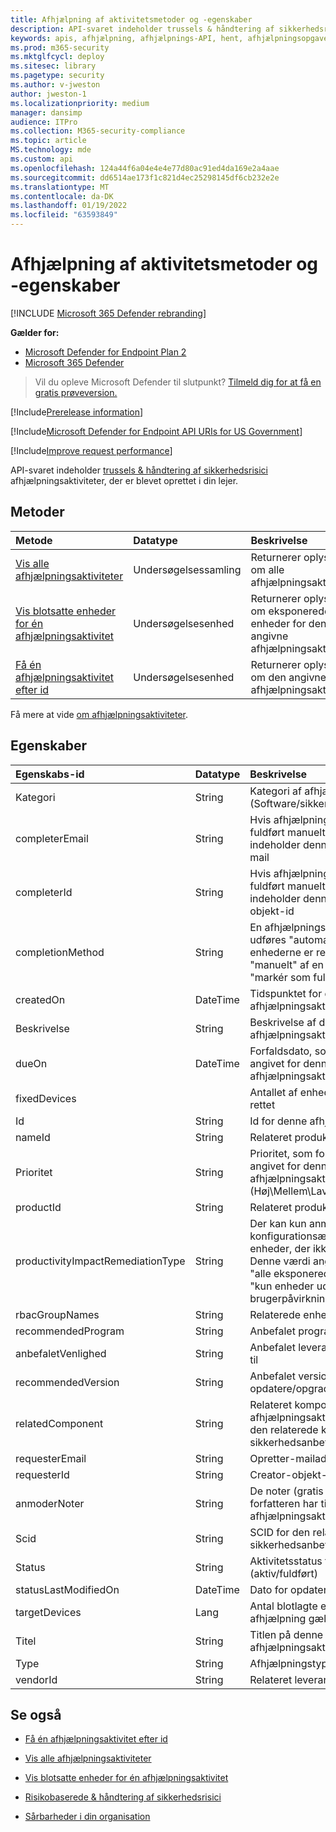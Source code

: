 ```yaml
---
title: Afhjælpning af aktivitetsmetoder og -egenskaber
description: API-svaret indeholder trussels & håndtering af sikkerhedsrisici afhjælpningsaktiviteter, der er oprettet i din lejer. Du kan anmode om alle afhjælpningsaktiviteterne, kun én afhjælpningsaktivitet eller oplysninger om eksponerede enheder til en valgt afhjælpningsopgave.
keywords: apis, afhjælpning, afhjælpnings-API, hent, afhjælpningsopgaver, afhjælpningsmetoder, afhjælpningsegenskaber,
ms.prod: m365-security
ms.mktglfcycl: deploy
ms.sitesec: library
ms.pagetype: security
ms.author: v-jweston
author: jweston-1
ms.localizationpriority: medium
manager: dansimp
audience: ITPro
ms.collection: M365-security-compliance
ms.topic: article
MS.technology: mde
ms.custom: api
ms.openlocfilehash: 124a44f6a04e4e4e77d80ac91ed4da169e2a4aae
ms.sourcegitcommit: dd6514ae173f1c821d4ec25298145df6cb232e2e
ms.translationtype: MT
ms.contentlocale: da-DK
ms.lasthandoff: 01/19/2022
ms.locfileid: "63593849"
---
```

# <a name="remediation-activity-methods-and-properties"></a>Afhjælpning af aktivitetsmetoder og -egenskaber

[!INCLUDE [Microsoft 365 Defender rebranding](../../includes/microsoft-defender.md)]

**Gælder for:**

- [Microsoft Defender for Endpoint Plan 2](https://go.microsoft.com/fwlink/p/?linkid=2154037)
- [Microsoft 365 Defender](https://go.microsoft.com/fwlink/?linkid=2118804)

> Vil du opleve Microsoft Defender til slutpunkt? [Tilmeld dig for at få en gratis prøveversion.](https://signup.microsoft.com/create-account/signup?products=7f379fee-c4f9-4278-b0a1-e4c8c2fcdf7e&ru=https://aka.ms/MDEp2OpenTrial?ocid=docs-wdatp-exposedapis-abovefoldlink)

[!Include[Prerelease information](../../includes/prerelease.md)]

[!Include[Microsoft Defender for Endpoint API URIs for US Government](../../includes/microsoft-defender-api-usgov.md)]

[!Include[Improve request performance](../../includes/improve-request-performance.md)]

API-svaret indeholder [trussels & håndtering af sikkerhedsrisici](next-gen-threat-and-vuln-mgt.md) afhjælpningsaktiviteter, der er blevet oprettet i din lejer.

## <a name="methods"></a>Metoder

Metode|Datatype|Beskrivelse
:---|:---|:---
[Vis alle afhjælpningsaktiviteter](get-remediation-all-activities.md)|Undersøgelsessamling|Returnerer oplysninger om alle afhjælpningsaktiviteter.
[Vis blotsatte enheder for én afhjælpningsaktivitet](get-remediation-exposed-devices-activities.md)|Undersøgelsesenhed|Returnerer oplysninger om eksponerede enheder for den angivne afhjælpningsaktivitet.
[Få én afhjælpningsaktivitet efter id](get-remediation-one-activity.md)|Undersøgelsesenhed|Returnerer oplysninger om den angivne afhjælpningsaktivitet.

Få mere at vide [om afhjælpningsaktiviteter](tvm-remediation.md).

## <a name="properties"></a>Egenskaber

Egenskabs-id|Datatype|Beskrivelse
:---|:---|:---
Kategori|String|Kategori af afhjælpningsaktiviteten (Software/sikkerhedskonfiguration)
completerEmail|String|Hvis afhjælpningsaktiviteten blev fuldført manuelt af en person, indeholder denne kolonne deres mail
completerId|String|Hvis afhjælpningsaktiviteten blev fuldført manuelt af en person, indeholder denne kolonne deres objekt-id
completionMethod|String|En afhjælpningsaktivitet kan udføres "automatisk" (hvis alle enhederne er rettet) eller "manuelt" af en person, der vælger "markér som fuldført".
createdOn|DateTime|Tidspunktet for denne afhjælpningsaktivitet blev oprettet
Beskrivelse|String|Beskrivelse af denne afhjælpningsaktivitet
dueOn|DateTime|Forfaldsdato, som opretteren har angivet for denne afhjælpningsaktivitet
fixedDevices||Antallet af enheder, der er blevet rettet
Id|String|Id for denne afhjælpningsaktivitet
nameId|String|Relateret produktnavn
Prioritet|String|Prioritet, som forfatteren har angivet for denne afhjælpningsaktivitet (Høj\Mellem\Lav)
productId|String|Relateret produkt-id
productivityImpactRemediationType|String|Der kan kun anmodes om nogle få konfigurationsændringer for enheder, der ikke påvirker brugere. Denne værdi angiver valget mellem "alle eksponerede enheder" eller "kun enheder uden brugerpåvirkning".
rbacGroupNames|String|Relaterede enhedsgruppenavne
recommendedProgram|String|Anbefalet program at opgradere til
anbefaletVenlighed|String|Anbefalet leverandør at opgradere til
recommendedVersion|String|Anbefalet version at opdatere/opgradere til
relatedComponent|String|Relateret komponent i denne afhjælpningsaktivitet (svarende til den relaterede komponent for en sikkerhedsanbefaling)
requesterEmail|String|Opretter-mailadresse
requesterId|String|Creator-objekt-id
anmoderNoter|String|De noter (gratis tekst), som forfatteren har tilføjet til denne afhjælpningsaktivitet
Scid|String|SCID for den relaterede sikkerhedsanbefaling
Status|String|Aktivitetsstatus for afhjælpning (aktiv/fuldført)
statusLastModifiedOn|DateTime|Dato for opdatering af statusfeltet
targetDevices|Lang|Antal blotlagte enheder, som denne afhjælpning gælder for
Titel|String|Titlen på denne afhjælpningsaktivitet
Type|String|Afhjælpningstype
vendorId|String|Relateret leverandørnavn

## <a name="see-also"></a>Se også

- [Få én afhjælpningsaktivitet efter id](get-remediation-one-activity.md)

- [Vis alle afhjælpningsaktiviteter](get-remediation-all-activities.md)

- [Vis blotsatte enheder for én afhjælpningsaktivitet](get-remediation-exposed-devices-activities.md)

- [Risikobaserede & håndtering af sikkerhedsrisici](next-gen-threat-and-vuln-mgt.md)

- [Sårbarheder i din organisation](tvm-weaknesses.md)
